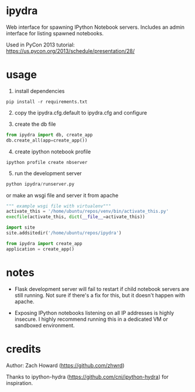 ipydra
======

Web interface for spawning IPython Notebook servers. Includes an admin interface for listing spawned notebooks.

Used in PyCon 2013 tutorial: https://us.pycon.org/2013/schedule/presentation/28/

usage
=====

1. install dependencies

  ```
  pip install -r requirements.txt
  ```

2. copy the ipydra.cfg.default to ipydra.cfg and configure

3. create the db file

  ```python
  from ipydra import db, create_app
  db.create_all(app=create_app())
  ```
  
4. create ipython notebook profile 
  ```
  ipython profile create nbserver
  ```

5. run the development server
  ```python
  python ipydra/runserver.py
  ```

  or make an wsgi file and server it from apache
  ```python
  """ example wsgi file with virtualenv"""
  activate_this = '/home/ubuntu/repos/venv/bin/activate_this.py'
  execfile(activate_this, dict(__file__=activate_this))

  import site
  site.addsitedir('/home/ubuntu/repos/ipydra')

  from ipydra import create_app
  application = create_app()
  ```

notes
=====

* Flask development server will fail to restart if child notebook servers are still running. Not sure if there's a fix for this, but it doesn't happen with apache.

* Exposing IPython notebooks listening on all IP addresses is highly insecure. I highly recommend running this in a dedicated VM or sandboxed environment.

credits
=======

Author: Zach Howard (https://github.com/zhwrd)

Thanks to ipython-hydra (https://github.com/cni/ipython-hydra) for inspiration.
